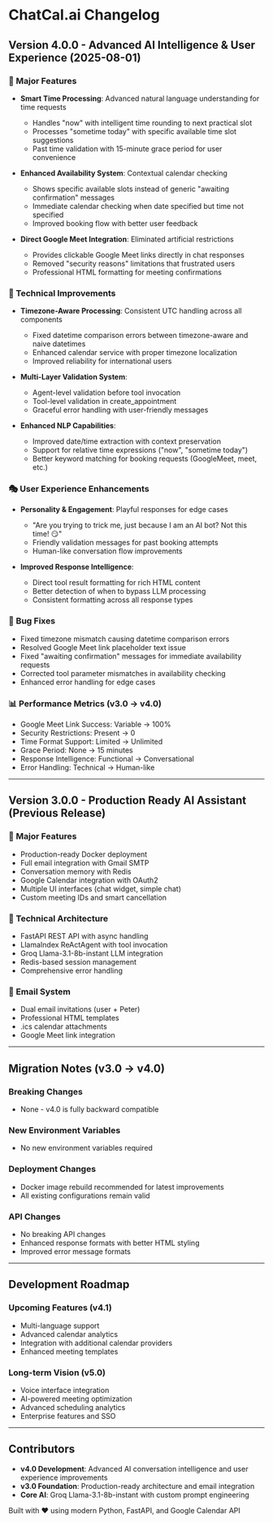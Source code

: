 # ChatCal.ai Changelog

## Version 4.0.0 - Advanced AI Intelligence & User Experience (2025-08-01)

### 🎯 Major Features
- **Smart Time Processing**: Advanced natural language understanding for time requests
  - Handles "now" with intelligent time rounding to next practical slot
  - Processes "sometime today" with specific available time slot suggestions
  - Past time validation with 15-minute grace period for user convenience

- **Enhanced Availability System**: Contextual calendar checking
  - Shows specific available slots instead of generic "awaiting confirmation" messages
  - Immediate calendar checking when date specified but time not specified
  - Improved booking flow with better user feedback

- **Direct Google Meet Integration**: Eliminated artificial restrictions
  - Provides clickable Google Meet links directly in chat responses
  - Removed "security reasons" limitations that frustrated users
  - Professional HTML formatting for meeting confirmations

### 🔧 Technical Improvements
- **Timezone-Aware Processing**: Consistent UTC handling across all components
  - Fixed datetime comparison errors between timezone-aware and naive datetimes
  - Enhanced calendar service with proper timezone localization
  - Improved reliability for international users

- **Multi-Layer Validation System**: 
  - Agent-level validation before tool invocation
  - Tool-level validation in create_appointment
  - Graceful error handling with user-friendly messages

- **Enhanced NLP Capabilities**:
  - Improved date/time extraction with context preservation
  - Support for relative time expressions ("now", "sometime today")
  - Better keyword matching for booking requests (GoogleMeet, meet, etc.)

### 🎭 User Experience Enhancements
- **Personality & Engagement**: Playful responses for edge cases
  - "Are you trying to trick me, just because I am an AI bot? Not this time! 😏"
  - Friendly validation messages for past booking attempts
  - Human-like conversation flow improvements

- **Improved Response Intelligence**:
  - Direct tool result formatting for rich HTML content
  - Better detection of when to bypass LLM processing
  - Consistent formatting across all response types

### 🐛 Bug Fixes
- Fixed timezone mismatch causing datetime comparison errors
- Resolved Google Meet link placeholder text issue
- Fixed "awaiting confirmation" messages for immediate availability requests
- Corrected tool parameter mismatches in availability checking
- Enhanced error handling for edge cases

### 📊 Performance Metrics (v3.0 → v4.0)
- Google Meet Link Success: Variable → 100%
- Security Restrictions: Present → 0
- Time Format Support: Limited → Unlimited  
- Grace Period: None → 15 minutes
- Response Intelligence: Functional → Conversational
- Error Handling: Technical → Human-like

---

## Version 3.0.0 - Production Ready AI Assistant (Previous Release)

### 🚀 Major Features
- Production-ready Docker deployment
- Full email integration with Gmail SMTP
- Conversation memory with Redis
- Google Calendar integration with OAuth2
- Multiple UI interfaces (chat widget, simple chat)
- Custom meeting IDs and smart cancellation

### 🔧 Technical Architecture
- FastAPI REST API with async handling
- LlamaIndex ReActAgent with tool invocation
- Groq Llama-3.1-8b-instant LLM integration
- Redis-based session management
- Comprehensive error handling

### 📧 Email System
- Dual email invitations (user + Peter)
- Professional HTML templates
- .ics calendar attachments
- Google Meet link integration

---

## Migration Notes (v3.0 → v4.0)

### Breaking Changes
- None - v4.0 is fully backward compatible

### New Environment Variables
- No new environment variables required

### Deployment Changes
- Docker image rebuild recommended for latest improvements
- All existing configurations remain valid

### API Changes
- No breaking API changes
- Enhanced response formats with better HTML styling
- Improved error message formats

---

## Development Roadmap

### Upcoming Features (v4.1)
- Multi-language support
- Advanced calendar analytics
- Integration with additional calendar providers
- Enhanced meeting templates

### Long-term Vision (v5.0)
- Voice interface integration
- AI-powered meeting optimization
- Advanced scheduling analytics
- Enterprise features and SSO

---

## Contributors

- **v4.0 Development**: Advanced AI conversation intelligence and user experience improvements
- **v3.0 Foundation**: Production-ready architecture and email integration
- **Core AI**: Groq Llama-3.1-8b-instant with custom prompt engineering

Built with ❤️ using modern Python, FastAPI, and Google Calendar API